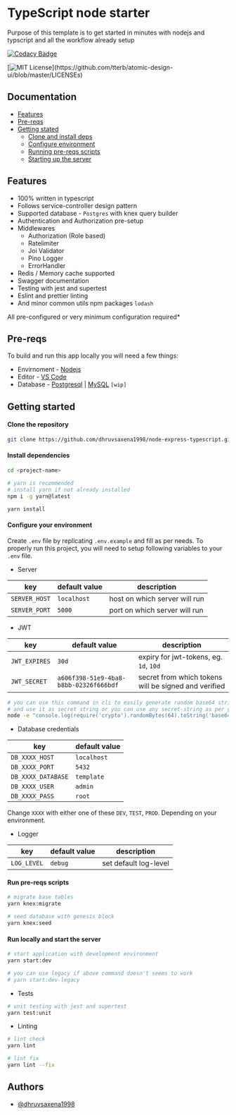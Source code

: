 # TypeScript node starter

Purpose of this template is to get started in minutes with nodejs and typscript and all the workflow already setup

[![Codacy Badge](https://app.codacy.com/project/badge/Grade/79c6664b36394790a5317e9b1ec12a17)](https://www.codacy.com/gh/dhruvsaxena1998/node-express-typescript/dashboard?utm_source=github.com&utm_medium=referral&utm_content=dhruvsaxena1998/node-express-typescript&utm_campaign=Badge_Grade)

[![MIT License](https://img.shields.io/apm/l/atomic-design-ui.svg?)](https://github.com/tterb/atomic-design-ui/blob/master/LICENSEs)

## Documentation

- [Features](https://github.com/dhruvsaxena1998/node-typescript-starter#features)
- [Pre-reqs](https://github.com/dhruvsaxena1998/node-typescript-starter#pre-reqs)
- [Getting stated](https://github.com/dhruvsaxena1998/node-typescript-starter#getting-started)
  - [Clone and install deps]()
  - [Configure environment]()
  - [Running pre-reqs scripts]()
  - [Starting up the server]()

## Features

- 100% written in typescript
- Follows service-controller design pattern
- Supported database - `Postgres` with knex query builder
- Authentication and Authorization pre-setup
- Middlewares
  - Authorization (Role based)
  - Ratelimiter
  - Joi Validator
  - Pino Logger
  - ErrorHandler
- Redis / Memory cache supported
- Swagger documentation
- Testing with jest and supertest
- Eslint and prettier linting
- And minor common utils npm packages `lodash`

All pre-configured or very minimum configuration required\*

## Pre-reqs

To build and run this app locally you will need a few things:

- Envirnoment - [Nodejs](https://nodejs.org/en/download/)
- Editor - [VS Code](https://code.visualstudio.com/download)
- Database - [Postgresql](https://www.postgresql.org/download/) | [MySQL](https://www.mysql.com/downloads/) `[wip]`

## Getting started

#### Clone the repository

```bash
git clone https://github.com/dhruvsaxena1998/node-express-typescript.git --branch <branch-name> <project-name>
```

#### Install dependencies

```bash
cd <project-name>
```

```bash
# yarn is recommended
# install yarn if not already installed
npm i -g yarn@latest
```

```bash
yarn install
```

####  Configure your environment

Create `.env` file by replicating `.env.example` and fill as per needs.
To properly run this project,
you will need to setup following variables to your `.env` file.

- Server

| key           | default value | description                   |
| ------------- | ------------- | ----------------------------- |
| `SERVER_HOST` | `localhost`   | host on which server will run |
| `SERVER_PORT` | `5000`        | port on which server will run |

- JWT

| key           | default value | description                                          |
| ------------- | ------------- | ---------------------------------------------------- |
| `JWT_EXPIRES` | `30d`         | expiry for jwt-tokens, eg. `1d`, `10d`               |
| `JWT_SECRET`  | `a606f398-51e9-4ba8-b8bb-02326f666bdf`   | secret from which tokens will be signed and verified |

```bash
# you can use this command in cli to easily generate random base64 string
# and use it as secret string or you can use any secret-string as per your wish.
node -e "console.log(require('crypto').randomBytes(64).toString('base64'))"
```

- Database credentials

| key                | default value |
| ------------------ | ------------- |
| `DB_XXXX_HOST`     | `localhost`   |
| `DB_XXXX_PORT`     | `5432`        |
| `DB_XXXX_DATABASE` | `template`    |
| `DB_XXXX_USER`     | `admin`       |
| `DB_XXXX_PASS`     | `root`        |

Change `XXXX` with either one of these `DEV`, `TEST`, `PROD`. Depending on your environment.

- Logger

| key         | default value | description           |
| ----------- | ------------- | --------------------- |
| `LOG_LEVEL` | `debug`       | set default log-level |

#### Run pre-reqs scripts

```bash
# migrate base tables
yarn knex:migrate

# seed database with genesis block
yarn knex:seed
```

#### Run locally and start the server

```bash
# start application with development environment
yarn start:dev

# you can use legacy if above command doesn't seems to work
# yarn start:dev-legacy
```

- Tests

```bash
# unit testing with jest and supertest
yarn test:unit
```

- Linting

```bash
# lint check
yarn lint

# lint fix
yarn lint --fix
```

## Authors

- [@dhruvsaxena1998](https://www.github.com/dhruvsaxena1998)
